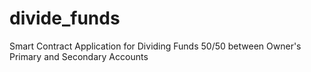 # divide_funds
Smart Contract Application for Dividing Funds 50/50 between Owner's Primary and Secondary Accounts
